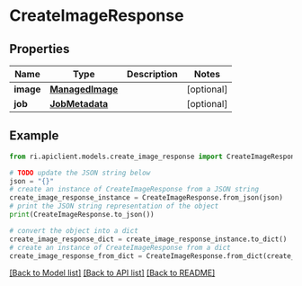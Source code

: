 # CreateImageResponse


## Properties

Name | Type | Description | Notes
------------ | ------------- | ------------- | -------------
**image** | [**ManagedImage**](ManagedImage.md) |  | [optional] 
**job** | [**JobMetadata**](JobMetadata.md) |  | [optional] 

## Example

```python
from ri.apiclient.models.create_image_response import CreateImageResponse

# TODO update the JSON string below
json = "{}"
# create an instance of CreateImageResponse from a JSON string
create_image_response_instance = CreateImageResponse.from_json(json)
# print the JSON string representation of the object
print(CreateImageResponse.to_json())

# convert the object into a dict
create_image_response_dict = create_image_response_instance.to_dict()
# create an instance of CreateImageResponse from a dict
create_image_response_from_dict = CreateImageResponse.from_dict(create_image_response_dict)
```
[[Back to Model list]](../README.md#documentation-for-models) [[Back to API list]](../README.md#documentation-for-api-endpoints) [[Back to README]](../README.md)

